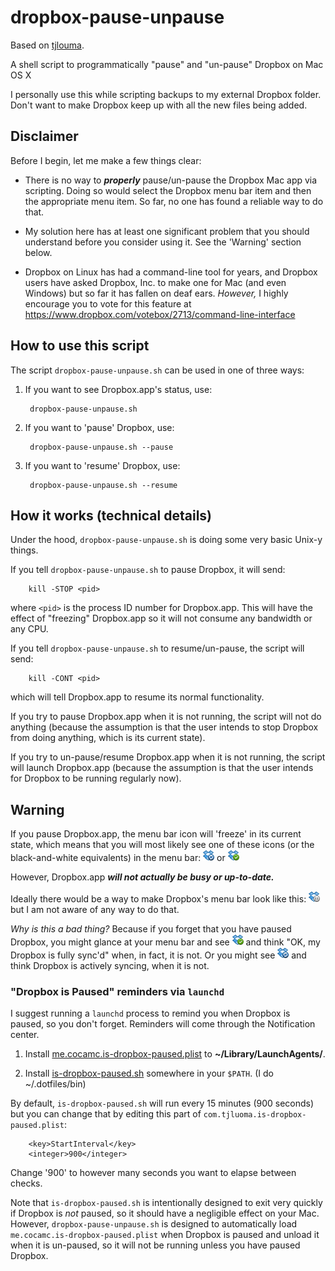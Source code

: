 dropbox-pause-unpause
=====================

Based on [tjlouma](https://github.com/tjluoma/dropbox-pause-unpause). 

A shell script to programmatically "pause" and "un-pause" Dropbox on Mac OS X

I personally use this while scripting backups to my external Dropbox folder. Don't want to make Dropbox keep up with all the new files being added.

## Disclaimer ##

Before I begin, let me make a few things clear: 

* There is no way to ***properly*** pause/un-pause the Dropbox Mac app via scripting. Doing so would select the Dropbox menu bar item and then the appropriate menu item. So far, no one has found a reliable way to do that. 

* My solution here has at least one significant problem that you should understand before you consider using it. See the 'Warning' section below.

* Dropbox on Linux has had a command-line tool for years, and Dropbox users have asked Dropbox, Inc. to make one for Mac (and even Windows) but so far it has fallen on deaf ears. *However,* I highly encourage you to vote for this feature at <https://www.dropbox.com/votebox/2713/command-line-interface>

## How to use this script ##

The script `dropbox-pause-unpause.sh` can be used in one of three ways:

1) If you want to see Dropbox.app's status, use:

		dropbox-pause-unpause.sh

2) If you want to 'pause' Dropbox, use:

		dropbox-pause-unpause.sh --pause

3) If you want to 'resume' Dropbox, use:

		dropbox-pause-unpause.sh --resume

## How it works (technical details) ##

Under the hood, `dropbox-pause-unpause.sh` is doing some very basic Unix-y things.

If you tell `dropbox-pause-unpause.sh` to pause Dropbox, it will send:

		kill -STOP <pid>

where `<pid>` is the process ID number for Dropbox.app. This will have the effect of "freezing" Dropbox.app so it will not consume any bandwidth or any CPU.

If you tell `dropbox-pause-unpause.sh` to resume/un-pause, the script will send:

		kill -CONT <pid>

which will tell Dropbox.app to resume its normal functionality.

If you try to pause Dropbox.app when it is not running, the script will not do anything (because the assumption is that the user intends to stop Dropbox from doing anything, which is its current state).

If you try to un-pause/resume Dropbox.app when it is not running, the script will launch Dropbox.app (because the assumption is that the user intends for Dropbox to be running regularly now).



## Warning ##

If you pause Dropbox.app, the menu bar icon will 'freeze' in its current state, which means that you will most likely see one of these icons (or the black-and-white equivalents) in the menu bar:
<img alt='[icon representing "Dropbox is busy"]' src="dropboxstatus-busy.tiff" width="18" height="18" border="0" /> or 
<img alt='[icon representing "Dropbox is up to date"]' src="dropboxstatus-idle.tiff" width="18" height="18" border="0" />

However, Dropbox.app ***will not actually be busy or up-to-date.***

Ideally there would be a way to make Dropbox's menu bar look like this:
<img alt='[image]' src="dropboxstatus-pause.tiff" width="18" height="18" border="0" /> but I am not aware of any way to do that.

*Why is this a bad thing?* Because if you forget that you have paused Dropbox, you might glance at your menu bar and see <img alt='[icon representing "Dropbox is up to date"]' src="dropboxstatus-idle.tiff" width="18" height="18" border="0" /> and think "OK, my Dropbox is fully sync'd" when, in fact, it is not. Or you might see <img alt='[icon representing "Dropbox is busy"]' src="dropboxstatus-busy.tiff" width="18" height="18" border="0" /> and think Dropbox is actively syncing, when it is not.

### "Dropbox is Paused" reminders via `launchd`

I suggest running a `launchd` process to remind you when Dropbox is paused, so you don't forget. Reminders will come through the Notification center.

1. Install [me.cocamc.is-dropbox-paused.plist](com.tjluoma.is-dropbox-paused.plist) to **~/Library/LaunchAgents/**.

2. Install [is-dropbox-paused.sh](is-dropbox-paused.sh) somewhere in your `$PATH`. (I do ~/.dotfiles/bin)

By default, `is-dropbox-paused.sh` will run every 15 minutes (900 seconds) but you can change that by editing this part of `com.tjluoma.is-dropbox-paused.plist`:

		<key>StartInterval</key>
		<integer>900</integer>

Change '900' to however many seconds you want to elapse between checks.

Note that `is-dropbox-paused.sh` is intentionally designed to exit very quickly if Dropbox is *not* paused, so it should have a negligible effect on your Mac. However, `dropbox-pause-unpause.sh` is designed to automatically load `me.cocamc.is-dropbox-paused.plist` when Dropbox is paused and unload it when it is un-paused, so it will not be running unless you have paused Dropbox.

